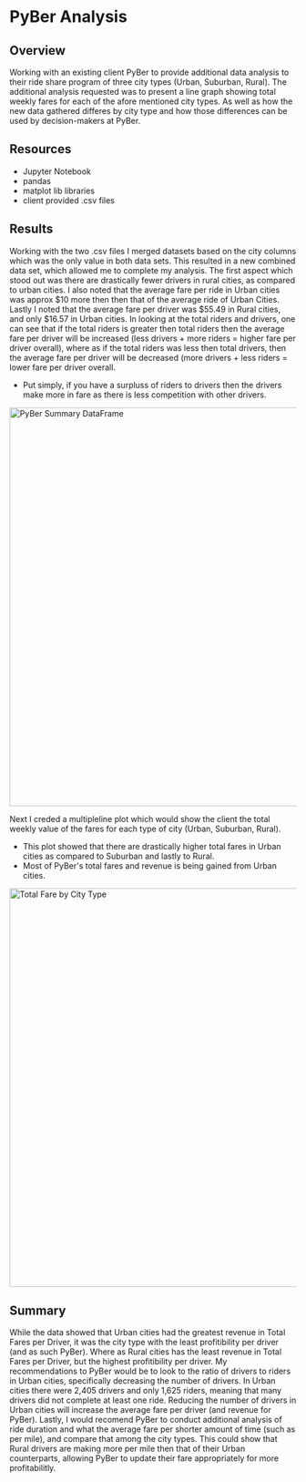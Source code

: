 # PyBer Analysis

## Overview 
Working with an existing client PyBer to provide additional data analysis to their ride share program of three city types (Urban, Suburban, Rural).  The additional analysis requested was to present a line graph showing total weekly fares for each of the afore mentioned city types.  As well as how the new data gathered differes by city type and how those differences can be used by decision-makers at PyBer.

## Resources
- Jupyter Notebook
- pandas
- matplot lib libraries
- client provided .csv files

## Results
Working with the two .csv files I merged datasets based on the city columns which was the only value in both data sets.  This resulted in a new combined data set, which allowed me to complete my analysis.  The first aspect which stood out was there are drastically fewer drivers in rural cities, as compared to urban cities.  I also noted that the average fare per ride in Urban cities was approx $10 more then then that of the average ride of Urban Cities.  Lastly I noted that the average fare per driver was $55.49 in Rural cities, and only $16.57 in Urban cities.  In looking at the total riders and drivers, one can see that if the total riders is greater then total riders then the average fare per driver will be increased (less drivers + more riders = higher fare per driver overall), where as if the total riders was less then total drivers, then the average fare per driver will be decreased (more drivers + less riders = lower fare per driver overall.

- Put simply, if you have a surpluss of riders to drivers then the drivers make more in fare as there is less competition with other drivers.

<img width="700" alt="PyBer Summary DataFrame" src="https://user-images.githubusercontent.com/104927745/179375233-133c4887-b4e9-45b1-a070-96447ae50f0e.PNG">

Next I creded a multipleline plot which would show the client the total weekly value of the fares for each type of city (Urban, Suburban, Rural).  
- This plot showed that there are drastically higher total fares in Urban cities as compared to Suburban and lastly to Rural.
- Most of PyBer's total fares and revenue is being gained from Urban cities.

<img width="700" alt="Total Fare by City Type" src="https://user-images.githubusercontent.com/104927745/179375173-52907ba4-186d-441a-8e84-3858578326e7.PNG">

## Summary
While the data showed that Urban cities had the greatest revenue in Total Fares per Driver, it was the city type with the least profitibility per driver (and as such PyBer).  Where as Rural cities has the least revenue in Total Fares per Driver, but the highest profitibility per driver.  My recommendations to PyBer would be to look to the ratio of drivers to riders in Urban cities, specifically decreasing the number of drivers.  In Urban cities there were 2,405 drivers and only 1,625 riders, meaning that many drivers did not complete at least one ride.  Reducing the number of drivers in Urban cities will increase the average fare per driver (and revenue for PyBer).  Lastly, I would recomend PyBer to conduct additional analysis of ride duration and what the average fare per shorter amount of time (such as per mile), and compare that among the city types.  This could show that Rural drivers are making more per mile then that of their Urban counterparts, allowing PyBer to update their fare appropriately for more profitabilitly.
